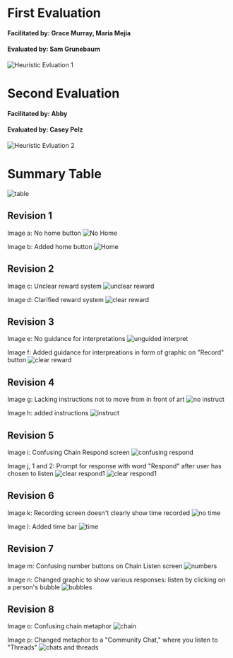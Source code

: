 # First Evaluation
#### Facilitated by: Grace Murray, Maria Mejia  
#### Evaluated by: Sam Grunebaum  
![Heuristic Evluation 1](/img/hEval1.png)

# Second Evaluation
#### Facilitated by: Abby   
#### Evaluated by: Casey Pelz  
![Heuristic Evluation 2](/img/hEval2.png)

# Summary Table
![table](/img/summarytable.png)

## Revision 1

Image a: No home button
![No Home](/img/imagea.jpeg)

Image b: Added home button
![Home](/img/imageb.jpeg)

## Revision 2

Image c: Unclear reward system
![unclear reward](/img/imagec.jpeg)

Image d: Clarified reward system
![clear reward](/img/imaged.jpeg)

## Revision 3

Image e: No guidance for interpretations
![unguided interpret](/img/imagee.jpeg)

Image f: Added guidance for interpreations in form of graphic on "Record" button
![clear reward](/img/imagef.jpeg)

## Revision 4

Image g: Lacking instructions not to move from in front of art
![no instruct](/img/imageg.jpeg)

Image h: added instructions
![instruct](/img/imageh.jpeg)

## Revision 5

Image i: Confusing Chain Respond screen
![confusing respond](/img/imagei.jpeg)

Image j, 1 and 2: Prompt for response with word "Respond" after user has chosen to listen
![clear respond1](/img/imagej1.jpeg)
![clear respond1](/img/imagej2.jpeg)

## Revision 6

Image k: Recording screen doesn't clearly show time recorded
![no time](/img/imagek.jpeg)

Image l: Added time bar
![time](/img/imagel.jpeg)

## Revision 7

Image m: Confusing number buttons on Chain Listen screen
![numbers](/img/imagem.jpeg)

Image n: Changed graphic to show various responses: listen by clicking on a person's bubble
![bubbles](/img/imagen.jpeg)

## Revision 8

Image o: Confusing chain metaphor
![chain](/img/imageo.jpeg)

Image p: Changed metaphor to a "Community Chat," where you listen to "Threads"
![chats and threads](/img/imagej1.jpeg)

